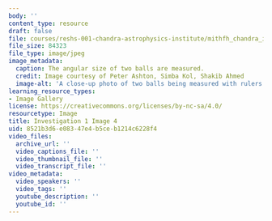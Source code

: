 ```yaml
---
body: ''
content_type: resource
draft: false
file: courses/reshs-001-chandra-astrophysics-institute/mithfh_chandra_inv1_bl_ang3.jpg
file_size: 84323
file_type: image/jpeg
image_metadata:
  caption: The angular size of two balls are measured.
  credit: Image courtesy of Peter Ashton, Simba Kol, Shakib Ahmed
  image-alt: 'A close-up photo of two balls being measured with rulers. '
learning_resource_types:
- Image Gallery
license: https://creativecommons.org/licenses/by-nc-sa/4.0/
resourcetype: Image
title: Investigation 1 Image 4
uid: 8521b3d6-e083-47e4-b5ce-b1214c6228f4
video_files:
  archive_url: ''
  video_captions_file: ''
  video_thumbnail_file: ''
  video_transcript_file: ''
video_metadata:
  video_speakers: ''
  video_tags: ''
  youtube_description: ''
  youtube_id: ''
---
```

